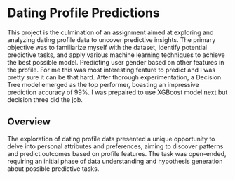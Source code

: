 # Dating Profile Predictions
This project is the culmination of an assignment aimed at exploring and analyzing dating profile data to uncover predictive insights.
The primary objective was to familiarize myself with the dataset, identify potential predictive tasks, and apply various machine learning techniques to achieve the best possible model.
Predicting user gender based on other features in the profile. For me this was most interesting feature to predict and I was pretty sure it can be that hard.
After thorough experimentation, a Decision Tree model emerged as the top performer, boasting an impressive prediction accuracy of 99%. I was prepaired to use XGBoost model next but decision three did the job.

## Overview
The exploration of dating profile data presented a unique opportunity to delve into personal attributes and preferences, aiming to discover patterns and predict outcomes based on profile features.
The task was open-ended, requiring an initial phase of data understanding and hypothesis generation about possible predictive tasks.
